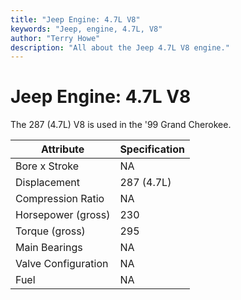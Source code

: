 ```yaml
---
title: "Jeep Engine: 4.7L V8"
keywords: "Jeep, engine, 4.7L, V8"
author: "Terry Howe"
description: "All about the Jeep 4.7L V8 engine."
---
```

# Jeep Engine: 4.7L V8

The 287 (4.7L) V8 is used in the '99 Grand Cherokee.

| Attribute           | Specification |
|---------------------|---------------|
| Bore x Stroke       | NA            |
| Displacement        | 287 (4.7L)    |
| Compression Ratio   | NA            |
| Horsepower (gross)  | 230           |
| Torque (gross)      | 295           |
| Main Bearings       | NA            |
| Valve Configuration | NA            |
| Fuel                | NA            |

